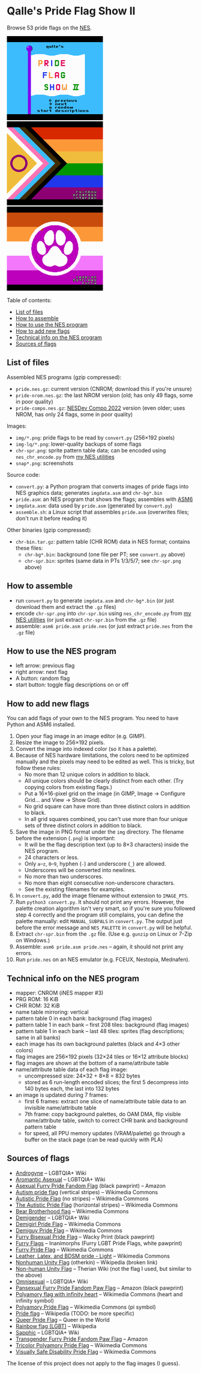 # Qalle's Pride Flag Show II
Browse 53 pride flags on the [NES](https://en.wikipedia.org/wiki/Nintendo_Entertainment_System).

![screenshot](snap1.png)
![screenshot](snap2.png)
![screenshot](snap3.png)

Table of contents:
* [List of files](#list-of-files)
* [How to assemble](#how-to-assemble)
* [How to use the NES program](#how-to-use-the-nes-program)
* [How to add new flags](#how-to-add-new-flags)
* [Technical info on the NES program](#technical-info-on-the-nes-program)
* [Sources of flags](#sources-of-flags)

## List of files
Assembled NES programs (gzip compressed):
* `pride.nes.gz`: current version (CNROM; download this if you're unsure)
* `pride-nrom.nes.gz`: the last NROM version (old; has only 49 flags, some in poor quality)
* `pride-compo.nes.gz`: [NESDev Compo 2022](https://itch.io/jam/nesdev-2022) version (even older; uses NROM, has only 24 flags, some in poor quality)

Images:
* `img/*.png`: pride flags to be read by `convert.py` (256&times;192 pixels)
* `img-lq/*.png`: lower-quality backups of some flags
* `chr-spr.png`: sprite pattern table data; can be encoded using `nes_chr_encode.py` from [my NES utilities](https://github.com/qalle2/nes-util/)
* `snap*.png`: screenshots

Source code:
* `convert.py`: a Python program that converts images of pride flags into NES graphics data; generates `imgdata.asm` and `chr-bg*.bin`
* `pride.asm`: an NES program that shows the flags; assembles with [ASM6](https://www.romhacking.net/utilities/674/)
* `imgdata.asm`: data used by `pride.asm` (generated by `convert.py`)
* `assemble.sh`: a Linux script that assembles `pride.asm` (overwrites files; don't run it before reading it)

Other binaries (gzip compressed):
* `chr-bin.tar.gz`: pattern table (CHR ROM) data in NES format; contains these files:
  * `chr-bg*.bin`: background (one file per PT; see `convert.py` above)
  * `chr-spr.bin`: sprites (same data in PTs 1/3/5/7; see `chr-spr.png` above)

## How to assemble
* run `convert.py` to generate `imgdata.asm` and `chr-bg*.bin` (or just download them and extract the `.gz` files)
* encode `chr-spr.png` into `chr-spr.bin` using `nes_chr_encode.py` from [my NES utilities](https://github.com/qalle2/nes-util/) (or just extract `chr-spr.bin` from the `.gz` file)
* assemble: `asm6 pride.asm pride.nes` (or just extract `pride.nes` from the `.gz` file)

## How to use the NES program
* left arrow: previous flag
* right arrow: next flag
* A button: random flag
* start button: toggle flag descriptions on or off

## How to add new flags
You can add flags of your own to the NES program.
You need to have Python and ASM6 installed.
1. Open your flag image in an image editor (e.g. GIMP).
2. Resize the image to 256&times;192 pixels.
3. Convert the image into indexed color (so it has a palette).
4. Because of NES hardware limitations, the colors need to be optimized manually and the pixels may need to be edited as well. This is tricky, but follow these rules:
   * No more than 12 unique colors in addition to black.
   * All unique colors should be clearly distinct from each other. (Try copying colors from existing flags.)
   * Put a 16&times;16-pixel grid on the image (in GIMP, Image &rarr; Configure Grid&hellip; and View &rarr; Show Grid).
   * No grid square can have more than three distinct colors in addition to black.
   * In all grid squares combined, you can't use more than four unique sets of three distinct colors in addition to black.
5. Save the image in PNG format under the `img` directory. The filename before the extension (`.png`) is important:
   * It will be the flag description text (up to 8&times;3 characters) inside the NES program.
   * 24 characters or less.
   * Only `a`&ndash;`z`, `0`&ndash;`9`, hyphen (`-`) and underscore (`_`) are allowed.
   * Underscores will be converted into newlines.
   * No more than two underscores.
   * No more than eight consecutive non-underscore characters.
   * See the existing filenames for examples.
6. In `convert.py`, add the image filename without extension to `IMAGE_PTS`.
7. Run `python3 convert.py`. It should not print any errors. However, the palette creation algorithm isn't very smart, so if you're sure you followed step 4 correctly and the program still complains, you can define the palette manually: edit `MANUAL_SUBPALS` in `convert.py`. The output just before the error message and `NES_PALETTE` in `convert.py` will be helpful.
8. Extract `chr-spr.bin` from the `.gz` file. (Use e.g. `gunzip` on Linux or 7-Zip on Windows.)
9. Assemble: `asm6 pride.asm pride.nes` &ndash; again, it should not print any errors.
10. Run `pride.nes` on an NES emulator (e.g. FCEUX, Nestopia, Mednafen).

## Technical info on the NES program
* mapper: CNROM (iNES mapper #3)
* PRG ROM: 16 KiB
* CHR ROM: 32 KiB
* name table mirroring: vertical
* pattern table 0 in each bank: background (flag images)
* pattern table 1 in each bank &ndash; first 208 tiles: background (flag images)
* pattern table 1 in each bank &ndash; last 48 tiles: sprites (flag descriptions; same in all banks)
* each image has its own background palettes (black and 4&times;3 other colors)
* flag images are 256&times;192 pixels (32&times;24 tiles or 16&times;12 attribute blocks)
* flag images are shown at the bottom of a name/attribute table
* name/attribute table data of each flag image:
  * uncompressed size: 24&times;32 + 8&times;8 = 832 bytes
  * stored as 6 run-length encoded slices; the first 5 decompress into 140 bytes each, the last into 132 bytes
* an image is updated during 7 frames:
  * first 6 frames: extract one slice of name/attribute table data to an invisible name/attribute table
  * 7th frame: copy background palettes, do OAM DMA, flip visible name/attribute table, switch to correct CHR bank and background pattern table
  * for speed, all PPU memory updates (VRAM/palette) go through a buffer on the stack page (can be read quickly with PLA)

## Sources of flags
* [Androgyne](https://lgbtqia.fandom.com/wiki/Androgyne) &ndash; LGBTQIA+ Wiki
* [Aromantic Asexual](https://lgbtqia.fandom.com/wiki/Aromantic_asexual) &ndash; LGBTQIA+ Wiki
* [Asexual Furry Pride Fandom Flag](https://www.amazon.com/Asexual-Furry-Pride-Fandom-Flag/dp/B07F1K57P1) (black pawprint) &ndash; Amazon
* [Autism pride flag](https://commons.wikimedia.org/wiki/File:Autism_pride_flag.svg) (vertical stripes) &ndash; Wikimedia Commons
* [Autistic Pride Flag](https://commons.wikimedia.org/wiki/File:Autistic_Pride_Flag.png) (no stripes) &ndash; Wikimedia Commons
* [The Autistic Pride Flag](https://commons.wikimedia.org/wiki/File:The_Autistic_Pride_Flag.png) (horizontal stripes) &ndash; Wikimedia Commons
* [Bear Brotherhood flag](https://commons.wikimedia.org/wiki/File:Bear_Brotherhood_flag.svg) &ndash; Wikimedia Commons
* [Demigender](https://lgbtqia.fandom.com/wiki/Demigender) &ndash; LGBTQIA+ Wiki
* [Demigirl Pride Flag](https://commons.wikimedia.org/wiki/File:Demigirl_Pride-Flag.png) &ndash; Wikimedia Commons
* [Demiguy Pride Flag](https://commons.wikimedia.org/wiki/File:Demiguy_Pride-Flag.png) &ndash; Wikimedia Commons
* [Furry Bisexual Pride Flag](https://www.wackyprint.com/store/activism/lgbt/furry-bisexual-pride-flag-lgbt-colors-vibrant-bright) &ndash; Wacky Print (black pawprint)
* [Furry Flags](https://www.inanimorphs.com/furryflags) &ndash; Inanimorphs (Furry LGBT Pride Flags, white pawprint)
* [Furry Pride Flag](https://commons.wikimedia.org/wiki/File:Furry_Pride_Flag.png) &ndash; Wikimedia Commons
* [Leather, Latex, and BDSM pride - Light](https://commons.wikimedia.org/wiki/File:Leather,_Latex,_and_BDSM_pride_-_Light.svg) &ndash; Wikimedia Commons
* [Nonhuman Unity Flag](https://en.wikipedia.org/wiki/File:Nonhuman_Unity_Flag.svg) (otherkin) &ndash; Wikipedia (broken link)
* [Non-human Unity Flag](https://therian.fandom.com/wiki/Non-human_Unity_Flag) &ndash; Therian Wiki (not the flag I used, but similar to the above)
* [Omnisexual](https://lgbtqia.fandom.com/wiki/Omnisexual) &ndash; LGBTQIA+ Wiki
* [Pansexual Furry Pride Fandom Paw Flag](https://www.amazon.com/Pansexual-Furry-Pride-Fandom-Flag/dp/B07F1X4G6P) &ndash; Amazon (black pawprint)
* [Polyamory flag with infinity heart](https://commons.wikimedia.org/wiki/File:Polyamory_flag_with_infinity_heart.svg) &ndash; Wikimedia Commons (heart and infinity symbol)
* [Polyamory Pride Flag](https://commons.wikimedia.org/wiki/File:Polyamory_Pride_Flag.svg) &ndash; Wikimedia Commons (pi symbol)
* [Pride flag](https://en.wikipedia.org/wiki/Pride_flag) &ndash; Wikipedia (TODO: be more specific)
* [Queer Pride Flag](https://queerintheworld.com/queer-pride-flag/) &ndash; Queer in the World
* [Rainbow flag (LGBT)](https://en.wikipedia.org/wiki/Rainbow_flag_%28LGBT%29) &ndash; Wikipedia
* [Sapphic](https://lgbtqia.fandom.com/wiki/Sapphic) &ndash; LGBTQIA+ Wiki
* [Transgender Furry Pride Fandom Paw Flag](https://www.amazon.com/Transgender-Furry-Pride-Fandom-Flag/dp/B07F1Y36D2) &ndash; Amazon
* [Tricolor Polyamory Pride Flag](https://commons.wikimedia.org/wiki/File:Tricolor_Polyamory_Pride_Flag.svg) &ndash; Wikimedia Commons
* [Visually Safe Disability Pride Flag](https://commons.wikimedia.org/wiki/File:Visually_Safe_Disability_Pride_Flag.svg) &ndash; Wikimedia Commons

The license of this project does not apply to the flag images (I guess).

